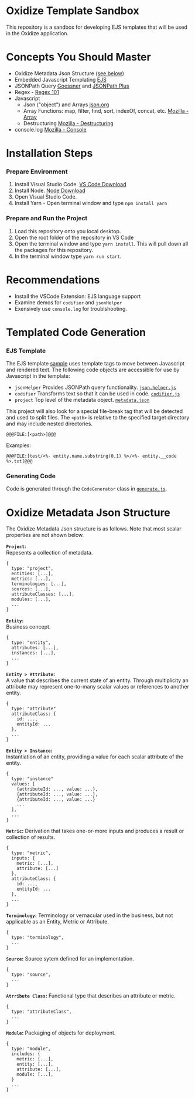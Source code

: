 # Oxidize Template Sandbox

This repository is a sandbox for developing EJS templates that will be used in the Oxidize application.

# Concepts You Should Master

- Oxidize Metadata Json Structure ([see below](https://github.com/centricconsulting/oxidize-template-sandbox#oxidize-metadata-json-structure))
- Embedded Javascript Templating [EJS](https://ejs.co/)
- JSONPath Query [Goessner](https://goessner.net/articles/JsonPath/) and [JSONPath Plus](https://github.com/s3u/JSONPath)
- Regex - [Regex 101](https://regex101.com/)
- Javascript
  - Json ("object") and Arrays [json.org](https://www.json.org/json-en.html)
  - Array Functions: map, filter, find, sort, indexOf, concat, etc. [Mozilla - Array](https://developer.mozilla.org/en-US/docs/Web/JavaScript/Reference/Global_Objects/Array)
  - Destructuring [Mozilla - Destructuring](https://developer.mozilla.org/en-US/docs/Web/JavaScript/Reference/Operators/Destructuring_assignment)
- console.log [Mozilla - Console](https://developer.mozilla.org/en-US/docs/Web/API/Console/log)

# Installation Steps

### **Prepare Environment**

1. Install Visual Studio Code. [VS Code Download](https://code.visualstudio.com/download)
2. Install Node. [Node Download](https://nodejs.org/en/download/)
3. Open Visual Studio Code.
4. Install Yarn - Open terminal window and type `npm install yarn`

### **Prepare and Run the Project**

1. Load this repository onto you local desktop.
2. Open the root folder of the repository in VS Code
3. Open the terminal window and type `yarn install`. This will pull down all the packages for this repository.
4. In the terminal window type `yarn run start`.

# Recommendations

- Install the VSCode Extension: EJS language support
- Examine demos for `codifier` and `jsonHelper`
- Exensively use `console.log` for troublshooting.

# Templated Code Generation

### **EJS Template**

The EJS template [sample](input/template.ejs) uses template tags to move between Javascript and rendered text. The following code objects are accessible for use by Javascript in the template:

- `jsonHelper` Provides JSONPath query functionality. [`json.helper.js`](src/core/json.helper.js)
- `codifier` Transforms text so that it can be used in code. [`codifier.js`](src/core/codifier.js)
- `project` Top level of the metadata object. [`metadata.json`](input/metadata.json)

This project will also look for a special file-break tag that will be detected and used to split files. The `<path>` is relative to the specified target directory and may include nested directories.
```
@@@FILE:[<path>]@@@
```
Examples:
```
@@@FILE:[test/<%- entity.name.substring(0,1) %>/<%- entity.__code %>.txt]@@@
```


### **Generating Code**

Code is generated through the `CodeGenerator` class in [`generate.js`](src/generator.js).

# Oxidize Metadata Json Structure

The Oxidize Metadata Json structure is as follows. Note that most scalar properties are not shown below.

**`Project`:**  
Repesents a collection of metadata.

```
{
  type: "project",
  entities: [...],
  metrics: [...],
  terminologies: [...],
  sources: [...],
  attributeClasses: [...],
  modules: [...],
  ...
}
```

**`Entity`:**  
Business concept.

```
{
  type: "entity",
  attributes: [...],
  instances: [...],
  ...
}
```

**`Entity > Attribute`:**  
A value that describes the current state of an entity. Through multiplicity an attribute may represent one-to-many scalar values or references to another entity.

```
{
  type: "attribute"
  attributeClass: {
    id: ...,
    entityId: ...
  },
  ...
}
```

**`Entity > Instance`:**  
Instantiation of an entity, providing a value for each scalar attribute of the entity.

```
{
  type: "instance"
  values: [
    {attributeId: ..., value: ...},
    {attributeId: ..., value: ...},
    {attributeId: ..., value: ...}
    ...
  ],
  ...
}
```

**`Metric`:**
Derivation that takes one-or-more inputs and produces a result or collection of results.

```
{
  type: "metric",
  inputs: {
    metric: [...],
    attribute: [...]
  },
  attributeClass: {
    id: ...,
    entityId: ...
  },
  ...
}
```

**`Terminology`:**
Terminology or vernacular used in the business, but not applicable as an Entity, Metric or Attribute.

```
{
  type: "terminology",
  ...
}
```

**`Source`:**
Source sytem defined for an implementation.

```
{
  type: "source",
  ...
}
```

**`Atrribute Class`:**
Functional type that describes an attribute or metric.

```
{
  type: "attributeClass",
  ...
}
```

**`Module`:**
Packaging of objects for deployment.

```
{
  type: "module",
  includes: {
    metric: [...],
    entity: [...],
    attribute: [...],
    module: [...],
  }
  ...
}
```
